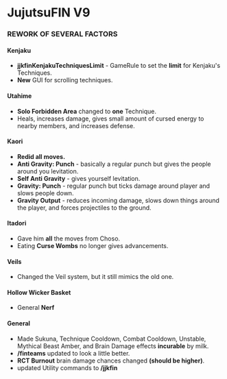 # JujutsuFIN V9

### REWORK OF SEVERAL FACTORS

#### Kenjaku

- **jjkfinKenjakuTechniquesLimit** - GameRule to set the **limit** for Kenjaku's Techniques.
- **New** GUI for scrolling techniques.

#### Utahime

- **Solo Forbidden Area** changed to **one** Technique.
- Heals, increases damage, gives small amount of cursed energy to nearby members, and increases defense.

#### Kaori

- **Redid all moves.**
- **Anti Gravity: Punch** - basically a regular punch but gives the people around you levitation.
- **Self Anti Gravity** - gives yourself levitation.
- **Gravity: Punch** - regular punch but ticks damage around player and slows people down.
- **Gravity Output** - reduces incoming damage, slows down things around the player, and forces projectiles to the ground.

#### Itadori

- Gave him **all** the moves from Choso.
- Eating **Curse Wombs** no longer gives advancements.

#### Veils

- Changed the Veil system, but it still mimics the old one.

#### Hollow Wicker Basket

- General **Nerf**

#### General

- Made Sukuna, Technique Cooldown, Combat Cooldown, Unstable, Mythical Beast Amber, and Brain Damage effects **incurable** by milk.
- **/finteams** updated to look a little better.
- **RCT Burnout** brain damage chances changed **(should be higher)**.
- updated Utility commands to **/jjkfin**